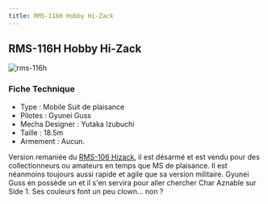 ```yaml
---
title: RMS-116H Hobby Hi-Zack
---
```


RMS-116H Hobby Hi-Zack
----------------------


![rms-116h](/images/stories/saga/charcontreattaque/ms/rms-116h.png)


### Fiche Technique


* Type : Mobile Suit de plaisance
* Pilotes : Gyunei Guss
* Mecha Designer : Yutaka Izubuchi
* Taille : 18.5m
* Armement : Aucun.


Version remaniée du [RMS-106 Hizack](uc/zeta-gundam/rms-106-hizack.html), il est désarmé et est vendu pour des collectionneurs ou amateurs en temps que MS de plaisance. Il est néanmoins toujours aussi rapide et agile que sa version militaire. Gyunei Guss en possède un et il s'en servira pour aller chercher Char Aznable sur Side 1. Ses couleurs font un peu clown... non ?

